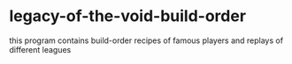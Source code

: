 # legacy-of-the-void-build-order
this program contains build-order recipes of famous players and replays of different leagues 
